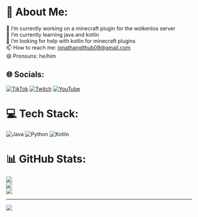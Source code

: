 # 💫 About Me:
🔭 I’m currently working on a minecraft plugin for the wolkenlos server<br>🌱 I’m currently learning java and kotlin<br>🤔 I’m looking for help with kotlin for minecraft plugins<br>📫 How to reach me: jonathangithub09@gmail.com<br>😄 Pronouns: he/him


## 🌐 Socials:
[![TikTok](https://img.shields.io/badge/TikTok-%23000000.svg?logo=TikTok&logoColor=white)](https://tiktok.com/@LeGiga03) [![Twitch](https://img.shields.io/badge/Twitch-%239146FF.svg?logo=Twitch&logoColor=white)](https://twitch.tv/LeG1ga) [![YouTube](https://img.shields.io/badge/YouTube-%23FF0000.svg?logo=YouTube&logoColor=white)](https://youtube.com/@UCJ3kglHgDiFS79gDcfpKQpA) 

# 💻 Tech Stack:
![Java](https://img.shields.io/badge/java-%23ED8B00.svg?style=for-the-badge&logo=openjdk&logoColor=white) ![Python](https://img.shields.io/badge/python-3670A0?style=for-the-badge&logo=python&logoColor=ffdd54) ![Kotlin](https://img.shields.io/badge/kotlin-%237F52FF.svg?style=for-the-badge&logo=kotlin&logoColor=white)
# 📊 GitHub Stats:
![](https://github-readme-stats.vercel.app/api?username=LeG1ga&theme=dark&hide_border=false&include_all_commits=false&count_private=false)<br/>
![](https://github-readme-streak-stats.herokuapp.com/?user=LeG1ga&theme=dark&hide_border=false)<br/>
![](https://github-readme-stats.vercel.app/api/top-langs/?username=LeG1ga&theme=dark&hide_border=false&include_all_commits=false&count_private=false&layout=compact)

---
[![](https://visitcount.itsvg.in/api?id=LeG1ga&icon=0&color=8)](https://visitcount.itsvg.in)

<!-- Proudly created with GPRM ( https://gprm.itsvg.in ) -->
